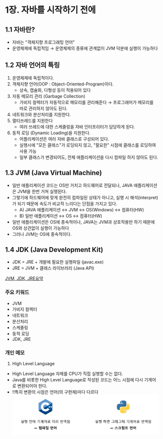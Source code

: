 # 1장. 자바를 시작하기 전에

## 1.1 자바란?
- 자바는 "객체지향 프로그래밍 언어"
- 운영체제에 독립적임 → 운영체제의 종류에 관계없이 JVM 덕분에 실행이 가능하다

## 1.2 자바 언어의 특링
1. 운영체제에 독립적이다.
2. 객체지향 언어(OOP : Object-Oriented-Program)이다.
   - 상속, 캡슐화, 다형성 등이 적용되어 있다
3. 자동 메모리 관리 (Garbage Collection)
   - 가비지 컬렉터가 자동적으로 메모리를 관리해준다 → 프로그래머가 메모리를 따로 관리하지 않아도 된다.
4. 네트워크와 분산처리를 지원한다.
5. 멀티쓰레드를 지원한다
   - 여러 쓰레드에 대한 스케줄링을 자바 인터프리터가 담당하게 된다.
6. 동적 로딩 (Dynamic Loading)을 지원한다.
   - 어플리케이션은 여러 자바 클래스로 구성되어 있다.
   - 실행시에 "모든 클래스"가 로딩되지 않고, "필요한" 시점에 클래스를 로딩하여 사용 가능
   - 일부 클래스가 변경되어도, 전체 애플리케이션을 다시 컴파일 하지 않아도 된다.

## 1.3 JVM (Java Virtual Machine)
- 일반 애플리케이션 코드는 OS만 거치고 하드웨어로 전달되나, JAVA 애플리케이션은 JVM을 한번 거쳐 실행된다.
- 그렇기에 하드웨어에 맞게 완전히 컴파일된 상태가 아니고, 실행 시 해석(interpret)가 되기 때문에 속도가 비교적 느리다는 단점을 가지고 있다.
    - A) JAVA 애플리케이션 ↔ JVM ↔ OS(Windows) ↔ 컴퓨터(HW)
    - B) 일반 애플리케이션 ↔ OS ↔ 컴퓨터(HW)
- 일반 애플리케이션은 OS에 종속적이나, JAVA는 JVM과 상호작용만 하기 때문에 OS와 상관없이 실행이 가능하다
- 그러나 JVM는 OS에 종속적이다.

## 1.4 JDK (Java Development Kit)
- JDK = JRE + 개발에 필요한 실행파일 (javac.exe)
- JRE = JVM + 클래스 라이브러리 (Java API)

[JVM, JDK, JRE요약](https://github.com/minebean0502/TIL/blob/main/%EC%9E%90%EB%B0%94%EC%9D%98%EC%A0%95%EC%84%9D/1%EC%9E%A5/1%EC%9E%A5%20%EC%9D%B4%EB%AF%B8%EC%A7%80/JVM%2CJRE%2CJDK%20%EC%9A%94%EC%95%BD.PNG)

### 주요 키워드
- JVM
- 가비지 컬렉터
- 네트워크
- 분산처리
- 스케줄링
- 동적 로딩
- JDK, JRE

### 개인 메모
1. High Level Language
- High Level Language 자체를 CPU가 직접 실행할 수는 없다.
- Java를 비롯한 High Level Language로 작성된 코드는 어느 시점에 다시 기계어로 변환되어야 한다.
- !!특히 변환의 시점은 언어(의 구현체)마다 다르다
![컴파일_스크립트언어 사진](https://github.com/minebean0502/TIL/blob/main/%EC%9E%90%EB%B0%94%EC%9D%98%EC%A0%95%EC%84%9D/1%EC%9E%A5/1%EC%9E%A5%20%EC%9D%B4%EB%AF%B8%EC%A7%80/%EC%BB%B4%ED%8C%8C%EC%9D%BC_%EC%8A%A4%ED%81%AC%EB%A6%BD%ED%8A%B8%EC%96%B8%EC%96%B4.PNG)